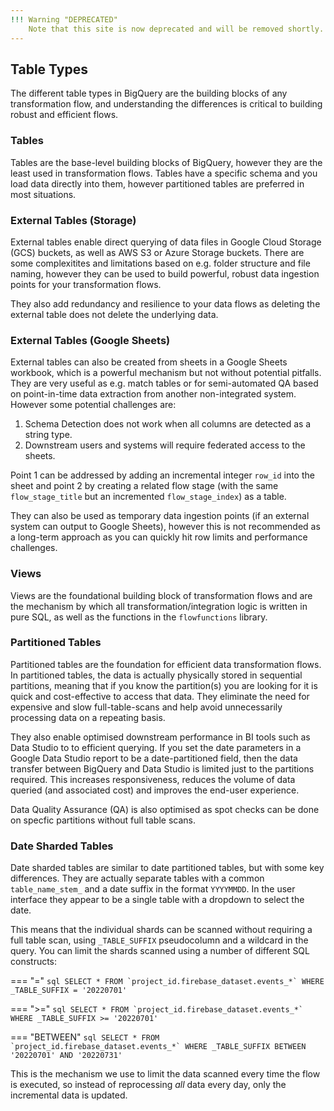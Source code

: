 ```yaml
---
!!! Warning "DEPRECATED"
    Note that this site is now deprecated and will be removed shortly.  The latest information and documentation on the `flowfunctions` library and framework can be found at the [flowfunctions.io](https://flowfunctions.io) site.
---
```

 
## Table Types
The different table types in BigQuery are the building blocks of any transformation flow, and understanding the differences is critical to building robust and efficient flows.

### Tables
Tables are the base-level building blocks of BigQuery, however they are the least used in transformation flows.  Tables have a specific schema and you load data directly into them, however partitioned tables are preferred in most situations. 

### External Tables (Storage) 
External tables enable direct querying of data files in Google Cloud Storage (GCS) buckets, as well as AWS S3 or Azure Storage buckets.  There are some complexitites and limitations based on e.g. folder structure and file naming, however they can be used to build powerful, robust data ingestion points for your transformation flows. 

They also add redundancy and resilience to your data flows as deleting the external table does not delete the underlying data. 

### External Tables (Google Sheets)
External tables can also be created from sheets in a Google Sheets workbook, which is a powerful mechanism but not without potential pitfalls.  They are very useful as e.g. match tables or for semi-automated QA based on point-in-time data extraction from another non-integrated system.  However some potential challenges are:

1. Schema Detection does not work when all columns are detected as a string type.  
2. Downstream users and systems will require federated access to the sheets.

Point 1 can be addressed by adding an incremental integer `row_id` into the sheet and point 2 by creating a related flow stage (with the same `flow_stage_title` but an incremented `flow_stage_index`) as a table.  

They can also be used as temporary data ingestion points (if an external system can output to Google Sheets), however this is not recommended as a long-term approach as you can quickly hit row limits and performance challenges.

### Views
Views are the foundational building block of transformation flows and are the mechanism by which all transformation/integration logic is written in pure SQL, as well as the functions in the `flowfunctions` library. 


### Partitioned Tables
Partitioned tables are the foundation for efficient data transformation flows.  In partitioned tables, the data is actually physically stored in sequential partitions, meaning that if you know the partition(s) you are looking for it is quick and cost-effective to access that data.  They eliminate the need for expensive and slow full-table-scans and help avoid unnecessarily processing data on a repeating basis. 

They also enable optimised downstream performance in BI tools such as Data Studio to to efficient querying.  If you set the date parameters in a Google Data Studio report to be a date-partitioned field, then the data transfer between BigQuery and Data Studio is limited just to the partitions required.  This increases responsiveness, reduces the volume of data queried (and associated cost) and improves the end-user experience. 

Data Quality Assurance (QA) is also optimised as spot checks can be done on specfic partitions without full table scans.

### Date Sharded Tables
Date sharded tables are similar to date partitioned tables, but with some key differences.  They are actually separate tables with a common `table_name_stem_` and a date suffix in the format `YYYYMMDD`.  In the user interface they appear to be a single table with a dropdown to select the date.

This means that the individual shards can be scanned without requiring a full table scan, using `_TABLE_SUFFIX` pseudocolumn and a wildcard in the query.  You can limit the shards scanned using a number of different SQL constructs:

=== "="
    ```sql
    SELECT *
    FROM `project_id.firebase_dataset.events_*`
    WHERE _TABLE_SUFFIX = '20220701'
    ```

=== ">="
    ```sql
    SELECT *
    FROM `project_id.firebase_dataset.events_*`
    WHERE _TABLE_SUFFIX >= '20220701'
    ```

=== "BETWEEN"
    ```sql
    SELECT *
    FROM `project_id.firebase_dataset.events_*`
    WHERE _TABLE_SUFFIX BETWEEN '20220701' AND '20220731'
    ```

This is the mechanism we use to limit the data scanned every time the flow is executed, so instead of reprocessing _all_ data every day, only the incremental data is updated.  